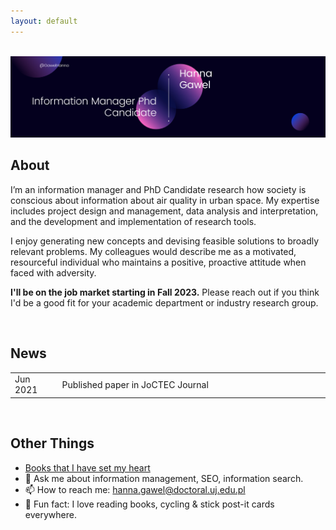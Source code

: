 ```yaml
---
layout: default
---
```


<br>

<img src="me_banner.png">

<br>

## About

<!-- <img class="profile-picture" src="me.png"> -->

I’m an information manager and PhD Candidate research how society is conscious about information about air quality in urban space. My expertise includes project design and management, data analysis and interpretation, and the development and implementation of research tools. 

I enjoy generating new concepts and devising feasible solutions to broadly relevant problems. My colleagues would describe me as a motivated, resourceful individual who maintains a positive, proactive attitude when faced with adversity. 


**I'll be on the job market starting in Fall 2023.** Please reach out if you think I'd be a good fit for your academic department or industry research group.


<br>

## News

<table style="width:100%">
<tr>
   <td width="15%">Jun 2021</td>
    <td>Published paper in JoCTEC Journal <a href="https://joctec.org/archives/volume-4-issue-2/gawel2021/"></a></td>
  </tr>
  
 
  
</table>


<br>


## Other Things



* [Books that I have set my heart](https://hanna-gawel.github.io/reading)
* 💬  Ask me about information management, SEO, information search.
* 📫  How to reach me: <a href="mailto:hanna.gawel@doctoral.uj.edu.pl" target="_top">hanna.gawel@doctoral.uj.edu.pl </a> 
* 🚴  Fun fact: I love reading books, cycling & stick post-it cards everywhere.


<br><br><br>
